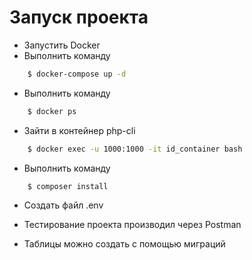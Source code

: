 # Запуск проекта

  - Запустить Docker
  - Выполнить команду
```sh
    $ docker-compose up -d
```
  - Выполнить команду
```sh
    $ docker ps
```
- Зайти в контейнер php-cli
```sh
    $ docker exec -u 1000:1000 -it id_container bash 
```
- Выполнить команду 
```sh
    $ composer install 
```
- Создать файл .env 

- Тестирование проекта производил через Postman

- Таблицы можно создать с помощью миграций 
